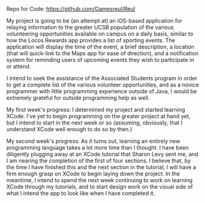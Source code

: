 Repo for Code: https://github.com/Gamesreul/Reul

My project is going to be (an attempt at) an iOS-based application for relaying information to the greater UCSB population of the various volunteering opportunities available on campus on a daily basis, similar to how the Locos Rewards app provides a list of sporting events. The application will display the time of the event, a brief description, a location (that will quick-link to the Maps app for ease of direction), and a notification system for reminding users of upcoming events they wish to participate in or attend.

I intend to seek the assistance of the Associated Students program in order to get a complete list of the various volunteer opportunities, and as a novice programmer with little programming experience outside of Java, I would be extremely grateful for outside programming help as well.

My first week's progress: I determined my project and started learning XCode. I've yet to begin programming on the greater project at hand yet, but I intend to start in the next week or so (assuming, obviously, that I understand XCode well enough to do so by then.)

My second week's progress: As it turns out, learning an entirely new programming language takes a lot more time than I thought. I have been diligently plugging away at an XCode tutorial that Sharon Levy sent me, and I am nearing the completion of the first of four sections. I believe that, by the time I have finished this and the next section in the tutorial, I will have a firm enough grasp on XCode to begin laying down the project. In the meantime, I intend to spend the next week continuing to work on learning XCode through my tutorials, and to start design work on the visual side of what I intend the app to look like when I have completed it. 
